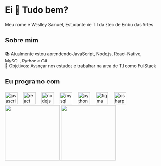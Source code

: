 <h1 align="left">Ei 👋 Tudo bem?</h1>

###

<p align="left">Meu nome é Weslley Samuel, Estudante de T.I da Etec de Embu das Artes</p>

###

<h2 align="left">Sobre mim</h2>

###

<p align="left">📚 Atualmente estou aprendendo JavaScript, Node.js, React-Native, MySQL, Python e C# <br>🎯 Objetivos: Avançar nos estudos e trabalhar na area de T.I como FullStack</p>

###

<h2 align="left">Eu programo com</h2>

###

<div align="left">
  <img src="https://cdn.jsdelivr.net/gh/devicons/devicon/icons/javascript/javascript-original.svg" height="40" alt="javascript logo"  />
  <img width="12" />
  <img src="https://cdn.jsdelivr.net/gh/devicons/devicon/icons/react/react-original.svg" height="40" alt="react logo"  />
  <img width="12" />
  <img src="https://cdn.jsdelivr.net/gh/devicons/devicon/icons/nodejs/nodejs-original.svg" height="40" alt="nodejs logo"  />
  <img width="12" />
  <img src="https://cdn.jsdelivr.net/gh/devicons/devicon/icons/mysql/mysql-original.svg" height="40" alt="mysql logo"  />
  <img width="12" />
  <img src="https://cdn.jsdelivr.net/gh/devicons/devicon/icons/python/python-original.svg" height="40" alt="python logo"  />
  <img width="12" />
  <img src="https://cdn.jsdelivr.net/gh/devicons/devicon/icons/figma/figma-original.svg" height="40" alt="figma logo"  />
  <img width="12" />
  <img src="https://cdn.jsdelivr.net/gh/devicons/devicon/icons/csharp/csharp-original.svg" height="40" alt="csharp logo"  />
</div>
</div>


<div>
<a href="https://github.com/WesSamy">
<img loading="lazy" height="180em" src="https://github-readme-stats.vercel.app/api/top-langs/?username=WesSamy&layout=compact&langs_count=7&theme=dracula"/>
<img loading="lazy" height="180em" src="https://github-readme-stats.vercel.app/api?username=WesSamy&show_icons=true&theme=dracula&include_all_commits=true&count_private=true"/>
  
</div>


